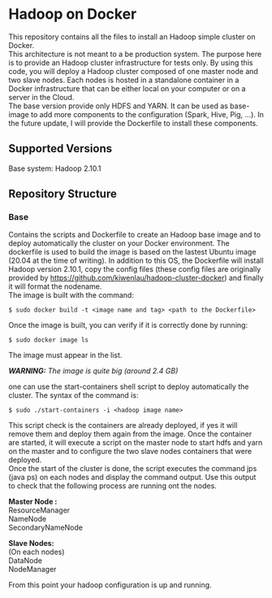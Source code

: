 # Hadoop on Docker
This repository contains all the files to install an Hadoop simple cluster on Docker.   
This architecture is not meant to a be production system. The purpose here is to provide an Hadoop cluster infrastructure for tests only.
By using this code, you will deploy a Hadoop cluster composed of one master node and two slave nodes. Each nodes is hosted in a standalone container in a Docker infrastructure that can be either local on your computer or on a server in the Cloud.  
The base version provide only HDFS and YARN. It can be used as base-image to add more components to the configuration (Spark, Hive, Pig, ...). In the future update, I will provide the Dockerfile to install these components.  

## Supported Versions
Base system: Hadoop 2.10.1

## Repository Structure
### Base
Contains the scripts and Dockerfile to create an Hadoop base image and to deploy automatically the cluster on your Docker environment.
The dockerfile is used to build the image is based on the lastest Ubuntu image (20.04 at the time of writing). In addition to this OS, the Dockerfile will install Hadoop version 2.10.1, copy the config files (these config files are originally provided by https://github.com/kiwenlau/hadoop-cluster-docker) and finally it will format the nodename.  
The image is built with the command:  

`$ sudo docker build -t <image name and tag> <path to the Dockerfile>`

Once the image is built, you can verify if it is correctly done by running:

`$ sudo docker image ls`

The image must appear in the list.

*__WARNING:__ The image is quite big (around 2.4 GB)*  

one can use the start-containers shell script to deploy automatically the cluster. The syntax of the command is:

`$ sudo ./start-containers -i <hadoop image name>`

This script check is the containers are already deployed, if yes it will remove them and deploy them again from the image. Once the container are started, it will execute a script on the master node to start hdfs and yarn on the master and to configure the two slave nodes containers that were deployed.  
Once the start of the cluster is done, the script executes the command jps (java ps) on each nodes and display the command output. Use this output to check that the following process are running ont the nodes.  
  
__Master Node :__  
ResourceManager  
NameNode  
SecondaryNameNode  
  
__Slave Nodes:__  
(On each nodes)  
DataNode  
NodeManager  

From this point your hadoop configuration is up and running.
